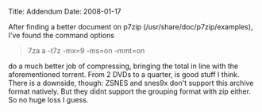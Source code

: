 Title: Addendum
Date: 2008-01-17

After finding a better document on p7zip (/usr/share/doc/p7zip/examples), I've
found the command options

> 7za a -t7z -mx=9 -ms=on -mmt=on

do a much better job of compressing, bringing the total in line with the
aforementioned torrent. From 2 DVDs to a quarter, is good stuff I think. There
is a downside, though: ZSNES and snes9x don't support this archive format
natively. But they didnt support the grouping format with zip either. So no
huge loss I guess.

